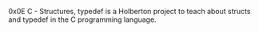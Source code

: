 0x0E C - Structures, typedef is a Holberton project to teach about structs and typedef in the C programming language.
